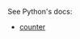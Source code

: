See Python's docs:

  - [counter](https://docs.python.org/3.6/library/collections.html#collections.counter)
